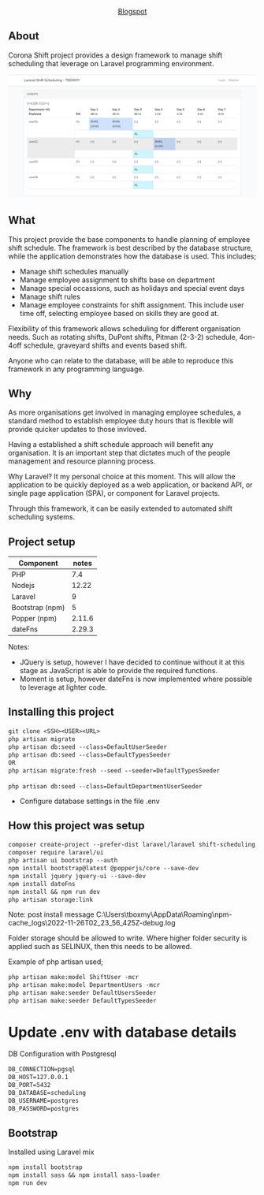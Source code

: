 <p align="center"><a href="https://tboxmy.blogspot.com" target="_blank">Blogspot</a></p>

## About

Corona Shift project provides a design framework to manage shift scheduling that leverage on Laravel programming environment.

![Screenshot](screenshot-initialtable.PNG)

## What

This project provide the base components to handle planning of employee shift schedule. The framework is best described by the database structure, while the application demonstrates how the database is used. This includes;

-   Manage shift schedules manually
-   Manage employee assignment to shifts base on department
-   Manage special occassions, such as holidays and special event days
-   Manage shift rules
-   Manage employee constraints for shift assignment. This include user time off, selecting employee based on skills they are good at.

Flexibility of this framework allows scheduling for different organisation needs. Such as rotating shifts, DuPont shifts, Pitman (2-3-2) schedule, 4on-4off schedule, graveyard shifts and events based shift.

Anyone who can relate to the database, will be able to reproduce this framework in any programming language.

## Why

As more organisations get involved in managing employee schedules, a standard method to establish employee duty hours that is flexible will provide quicker updates to those invloved.

Having a established a shift schedule approach will benefit any organisation. It is an important step that dictates much of the people management and resource planning process.

Why Laravel? It my personal choice at this moment. This will allow the application to be quickly deployed as a web application, or backend API, or single page application (SPA), or component for Laravel projects.

Through this framework, it can be easily extended to automated shift scheduling systems.

## Project setup

| Component       | notes  |
| --------------- | ------ |
| PHP             | 7.4    |
| Nodejs          | 12.22  |
| Laravel         | 9      |
| Bootstrap (npm) | 5      |
| Popper (npm)    | 2.11.6 |
| dateFns         | 2.29.3 |

Notes:

-   JQuery is setup, however I have decided to continue without it at this stage as JavaScript is able to provide the required functions.
-   Moment is setup, however dateFns is now implemented where possible to leverage at lighter code.

## Installing this project

```
git clone <SSH><USER><URL>
php artisan migrate
php artisan db:seed --class=DefaultUserSeeder
php artisan db:seed --class=DefaultTypesSeeder
OR
php artisan migrate:fresh --seed --seeder=DefaultTypesSeeder

php artisan db:seed --class=DefaultDepartmentUserSeeder
```

-   Configure database settings in the file .env

## How this project was setup

```
composer create-project --prefer-dist laravel/laravel shift-scheduling
composer require laravel/ui
php artisan ui bootstrap --auth
npm install bootstrap@latest @popperjs/core --save-dev
npm install jquery jquery-ui --save-dev
npm install dateFns
npm install && npm run dev
php artisan storage:link
```

Note: post install message
C:\Users\tboxmy\AppData\Roaming\npm-cache_logs\2022-11-26T02_23_56_425Z-debug.log

Folder storage should be allowed to write. Where higher folder security is applied such as SELINUX, then this needs to be allowed.

Example of php artisan used;

```
php artisan make:model ShiftUser -mcr
php artisan make:model DepartmentUsers -mcr
php artisan make:seeder DefaultUsersSeeder
php artisan make:seeder DefaultTypesSeeder
```

# Update .env with database details

DB Configuration with Postgresql

```
DB_CONNECTION=pgsql
DB_HOST=127.0.0.1
DB_PORT=5432
DB_DATABASE=scheduling
DB_USERNAME=postgres
DB_PASSWORD=postgres
```

## Bootstrap

Installed using Laravel mix

```
npm install bootstrap
npm install sass && npm install sass-loader
npm run dev
```
